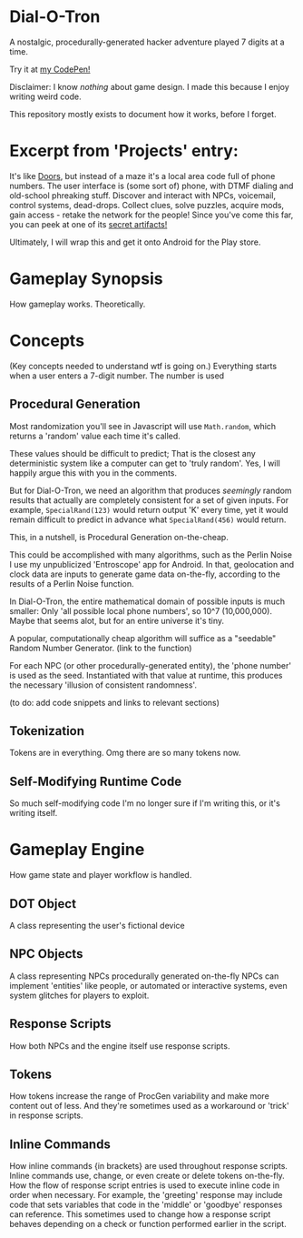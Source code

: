 # Dial-O-Tron
A nostalgic, procedurally-generated hacker adventure played 7 digits at a time.

Try it at [my CodePen!](https://codepen.io/Unhacker/full/VwowxWL)

Disclaimer: I know *nothing* about game design. I made this because I enjoy writing weird code.

This repository mostly exists to document how it works, before I forget.

# Excerpt from 'Projects' entry: 

It's like [Doors](https://github.com/diemastermonkey/doors), but instead of a maze it's a local area code full of phone numbers. The user interface is (some sort of) phone, with DTMF dialing and old-school phreaking stuff. Discover and interact with NPCs, voicemail, control systems, dead-drops. Collect clues, solve puzzles, acquire mods, gain access - retake the network for the people! Since you've come this far, you can peek at one of its [secret artifacts!](https://pastebin.com/raw/sudbDdHF)

Ultimately, I will wrap this and get it onto Android for the Play store.

# Gameplay Synopsis
How gameplay works. Theoretically.

# Concepts 
(Key concepts needed to understand wtf is going on.)
Everything starts when a user enters a 7-digit number. The number is used 

## Procedural Generation
Most randomization you'll see in Javascript will use `Math.random`, which returns a 'random' value each time it's called. 

These values should be difficult to predict; That is the closest any deterministic system like a computer can get to 'truly random'. Yes, I will happily argue this with you in the comments.

But for Dial-O-Tron, we need an algorithm that produces *seemingly* random results that actually are completely consistent for a set of given inputs. For example, `SpecialRand(123)` would return output 'K' every time, yet it would remain difficult to predict in advance what `SpecialRand(456)` would return.

This, in a nutshell, is Procedural Generation on-the-cheap.

This could be accomplished with many algorithms, such as the Perlin Noise I use my unpublicized 'Entroscope' app for Android. In that, geolocation and clock data are inputs to generate game data on-the-fly, according to the results of a Perlin Noise function.

In Dial-O-Tron, the entire mathematical domain of possible inputs is much smaller: Only 'all possible local phone numbers', so 10^7 (10,000,000). Maybe that seems alot, but for an entire universe it's tiny. 

A popular, computationally cheap algorithm will suffice as a "seedable" Random Number Generator. (link to the function)

For each NPC (or other procedurally-generated entity), the 'phone number' is used as the seed. Instantiated with that value at runtime, this produces the necessary 'illusion of consistent randomness'.

(to do: add code snippets and links to relevant sections)

## Tokenization
Tokens are in everything. Omg there are so many tokens now.

## Self-Modifying Runtime Code 
So much self-modifying code I'm no longer sure if I'm writing this, or it's writing itself.

# Gameplay Engine
How game state and player workflow is handled. 

## DOT Object
A class representing the user's fictional device

## NPC Objects
A class representing NPCs procedurally generated on-the-fly
NPCs can implement 'entities' like people, or automated or interactive systems, even system glitches for players to exploit.

## Response Scripts
How both NPCs and the engine itself use response scripts.

## Tokens
How tokens increase the range of ProcGen variability and make more content out of less. 
And they're sometimes used as a workaround or 'trick' in response scripts.

## Inline Commands
How inline commands {in brackets} are used throughout response scripts.
Inline commands use, change, or even create or delete tokens on-the-fly.
How the flow of response script entries is used to execute inline code 
in order when necessary. For example, the 'greeting' response may include 
code that sets variables that code in the 'middle' or 'goodbye' responses 
can reference. This sometimes used to change how a response script behaves 
depending on a check or function performed earlier in the script.



